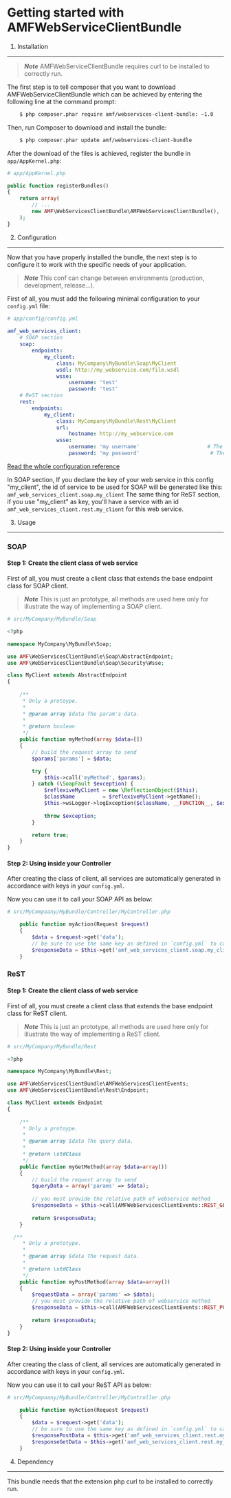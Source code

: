 Getting started with AMFWebServiceClientBundle
=======================================

1) Installation
----------------------------------

> ***Note*** AMFWebServiceClientBundle requires curl to be installed to correctly run.

The first step is to tell composer that you want to download AMFWebServiceClientBundle which can
be achieved by entering the following line at the command prompt:

```bash
    $ php composer.phar require amf/webservices-client-bundle: ~1.0
```

Then, run Composer to download and install the bundle:

```bash
    $ php composer.phar update amf/webservices-client-bundle
```

After the download of the files is achieved, register the bundle in `app/AppKernel.php`:

```php
# app/AppKernel.php

public function registerBundles()
{
    return array(
        // ...
        new AMF\WebServicesClientBundle\AMFWebServicesClientBundle(),
    );
}
```

2) Configuration
-------------------------------

Now that you have properly installed the bundle, the next step is to configure it to work with the specific needs of your application.

> ***Note*** This conf can change between environments (production, development, release...). 

First of all, you must add the following minimal configuration to your `config.yml` file:

```yaml
# app/config/config.yml
    
amf_web_services_client:
    # SOAP section
    soap:
        endpoints:
            my_client:                                                       # This key's node will be used to name your service
                class: MyCompany\MyBundle\Soap\MyClient
                wsdl: http://my_webservice.com/file.wsdl
                wsse:
                    username: 'test'                                      # The username for soap client, do not set this if there's no security
                    password: 'test'                                      # The password for soap client, do not set this if there's no security
    # ReST section
    rest:
        endpoints: 
            my_client:                                                      # This key's node will be used to name your service
                class: MyCompany\MyBundle\Rest\MyClient
                url:
                    hostname: http://my_webservice.com
                wsse:
                    username: 'my username'                      # The username for rest client, do not set this if there's no security
                    password: 'my password'                       # The password for rest client, do not set this if there's no security
```

[Read the whole configuration reference](01-config-reference.md)

In SOAP section, If you declare the key of your web service in this config "my\_client", the id of service to be used for SOAP will be generated like this: `amf_web_services_client.soap.my_client`
The same thing for ReST section, if you use "my\_client" as key, you'll have a service with an id `amf_web_services_client.rest.my_client` for this web service.

3) Usage
-------------------------------

### SOAP
#### Step 1: Create the client class of web service

First of all, you must create a client class that extends the base endpoint class for SOAP client.

> ***Note*** This is just an prototype, all methods are used here only for illustrate the way of implementing a SOAP client.

```php
# src/MyCompany/MyBundle/Soap

<?php

namespace MyCompany\MyBundle\Soap;

use AMF\WebServicesClientBundle\Soap\AbstractEndpoint;
use AMF\WebServicesClientBundle\Soap\Security\Wsse;

class MyClient extends AbstractEndpoint
{
    
    /**
     * Only a protoype.
     * 
     * @param array $data The param's data.
     * 
     * @return boolean
     */
    public function myMethod(array $data=[])
    {
        // build the request array to send
        $params['params'] = $data;

        try {
            $this->call('myMethod', $params);
        } catch (\SoapFault $exception) {
            $reflexiveMyClient = new \ReflectionObject($this);
            $className         = $reflexiveMyClient->getName();
            $this->wsLogger->logException($className, __FUNCTION__, $exception->getMessage());
            
            throw $exception;
        }

        return true; 
    }
}
```

#### Step 2: Using inside your Controller

After creating the class of client, all services are automatically generated in accordance with keys in your `config.yml`.  

Now you can use it to call your SOAP API as below:

```php
# src/MyCompoany/MyBundle/Controller/MyController.php

    public function myAction(Request $request)
    {
        $data = $request->get('data');
        // be sure to use the same key as defined in `config.yml` to call your service
        $responseData = $this->get('amf_web_services_client.soap.my_client')->myMethod($data);
    }
```
### ReST
#### Step 1: Create the client class of web service

First of all, you must create a client class that extends the base endpoint class for ReST client.

> ***Note*** This is just an prototype, all methods are used here only for illustrate the way of implementing a ReST client.

```php
# src/MyCompany/MyBundle/Rest

<?php

namespace MyCompany\MyBundle\Rest;

use AMF\WebServicesClientBundle\AMFWebServicesClientEvents;
use AMF\WebServicesClientBundle\Rest\Endpoint;

class MyClient extends Endpoint
{
    
    /**
     * Only a protoype.
     * 
     * @param array $data The query data.
     * 
     * @return \stdClass
     */
    public function myGetMethod(array $data=array())
    {
        // build the request array to send
        $queryData = array('params' => $data);
        
        // you must provide the relative path of webservice method
        $responseData = $this->call(AMFWebServicesClientEvents::REST_GET_REQUEST, /relative_path_rest_client, $queryData, array());
        
        return $responseData;
    }

  /**
     * Only a prototype.
     * 
     * @param array $data The request data.
     * 
     * @return \stdClass
     */
    public function myPostMethod(array $data=array())
    {   
        $requestData = array('params' => $data);
        // you must provide the relative path of webservice method
        $responseData = $this->call(AMFWebServicesClientEvents::REST_POST_REQUEST, /relative_path_rest_client, array(), $requestData);
        
        return $responseData;
    }
}
```

#### Step 2: Using inside your Controller

After creating the class of client, all services are automatically generated in accordance with keys in your `config.yml`.  

Now you can use it to call your ReST API as below:

```php
# src/MyCompoany/MyBundle/Controller/MyController.php

    public function myAction(Request $request)
    {
        $data = $request->get('data');
        // be sure to use the same key as defined in `config.yml` to call your service
        $responsePostData = $this->get('amf_web_services_client.rest.my_client')->myPostMethod($data);
        $responseGetData = $this->get('amf_web_services_client.rest.my_client')->myGetMethod($data);
    }
```

4) Dependency
-------------------------------

This bundle needs that the extension php curl to be installed to correctly run.